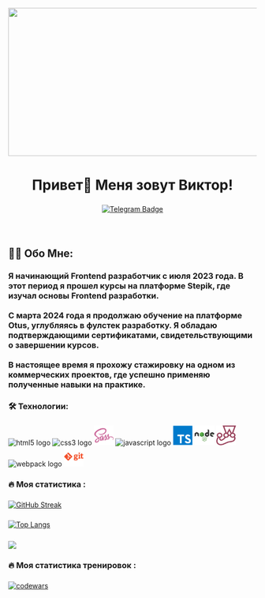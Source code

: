 <br clear="both">

<div align="center">
  <img height="300" width="600" src="https://user-images.githubusercontent.com/74038190/225813708-98b745f2-7d22-48cf-9150-083f1b00d6c9.gif"  />
</div>

###

<h1 align="center">Привет👋 Меня зовут Виктор!</h1>

###

<div align="center" id="badges">
  <a href="https://t.me/viktorkozintsev">
    <img src="https://img.shields.io/badge/Telegram-26A5E4?style=for-the-badge&logo=telegram&logoColor=white" alt="Telegram Badge"/>
  </a>
</div>

###

<div align="center">
  <img src="https://komarev.com/ghpvc/?username=V-Kozintsev&style=flat-square&color=blue" alt=""/>
</div>

###

## 👨‍💻 Обо Мне:
<h3 align="left" class="heading-element" dir="auto">
  Я начинающий Frontend разработчик с июля 2023 года. В этот период я прошел курсы на платформе Stepik, где изучал основы Frontend разработки.<br><br>С марта 2024 года я продолжаю обучение на платформе Otus, углубляясь в фулстек разработку.
  Я обладаю подтверждающими сертификатами, свидетельствующими о завершении курсов.<br><br>В настоящее время я прохожу стажировку на одном из коммерческих проектов, где успешно применяю полученные навыки на практике.
</h3>

###

###

<h3 align="left">🛠 Технологии:</h3>

###

<div align="left">
  <img src="https://cdn.jsdelivr.net/gh/devicons/devicon/icons/html5/html5-original.svg" height="40" alt="html5 logo"  />
  <img src="https://cdn.jsdelivr.net/gh/devicons/devicon/icons/css3/css3-original.svg" height="40" alt="css3 logo"  />
  <img src="https://github.com/devicons/devicon/blob/master/icons/sass/sass-original.svg" height="40" alt="sass logo"  />
  <img src="https://cdn.jsdelivr.net/gh/devicons/devicon/icons/javascript/javascript-original.svg" height="40" alt="javascript logo"  />
  <img src="https://github.com/devicons/devicon/blob/master/icons/typescript/typescript-original.svg" height="40" alt="typescript logo"  />
  <img src="https://github.com/devicons/devicon/blob/master/icons/nodejs/nodejs-original-wordmark.svg" height="40" alt="nodeJS logo"  />
  <img src="https://github.com/devicons/devicon/blob/master/icons/jest/jest-plain.svg" height="40" alt="jest logo"  />
  <img src="https://cdn.simpleicons.org/webpack/8DD6F9" height="40" alt="webpack logo"  />
  <img src="https://github.com/devicons/devicon/blob/master/icons/git/git-plain-wordmark.svg" height="40" alt="git logo"  />
</div>

###

<h3 align="left">🔥   Моя статистика :</h3>

###

[![GitHub Streak](https://streak-stats.demolab.com?user=V-Kozintsev)](https://git.io/streak-stats)


###

[![Top Langs](https://github-readme-stats.vercel.app/api/top-langs/?username=V-Kozintsev&layout=compact&theme=vision-friendly-dark)](https://github.com/anuraghazra/github-readme-stats)
  
###

<a href="https://github.com/V-Kozintsev">
    <img height=129 align="center" src="https://github-readme-stats.vercel.app/api?username=V-Kozintsev&hide=stars,prs,issues,contribs&rank_icon=github&custom_title=My+GitHub+Stats&theme=radical" />
</a>

###

<h3 align="left">🔥   Моя статистика тренировок :</h3>

###

[![codewars](https://www.codewars.com/users/V-Kozintsev/badges/large)](https://www.codewars.com/users/V-Kozintsev)

###

